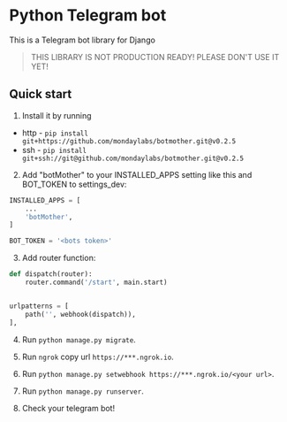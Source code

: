 # Python Telegram bot


This is a Telegram bot library for Django


> THIS LIBRARY IS NOT PRODUCTION READY! PLEASE DON'T USE IT YET!

Quick start
-----------

1. Install it by running
 * http - `pip install git+https://github.com/mondaylabs/botmother.git@v0.2.5`
 * ssh  - `pip install git+ssh://git@github.com/mondaylabs/botmother.git@v0.2.5`

2. Add "botMother" to your INSTALLED_APPS setting like this and BOT_TOKEN to settings_dev:  

```python
INSTALLED_APPS = [
    ...
    'botMother',
]

BOT_TOKEN = '<bots token>'
```

3. Add router function:  

```python
def dispatch(router):
    router.command('/start', main.start)


urlpatterns = [
    path('', webhook(dispatch)),
],
```

4. Run `python manage.py migrate`.

5. Run `ngrok` copy url `https://***.ngrok.io`.

6. Run `python manage.py setwebhook https://***.ngrok.io/<your url>`.

7. Run ``python manage.py runserver``.

8. Check your telegram bot!
